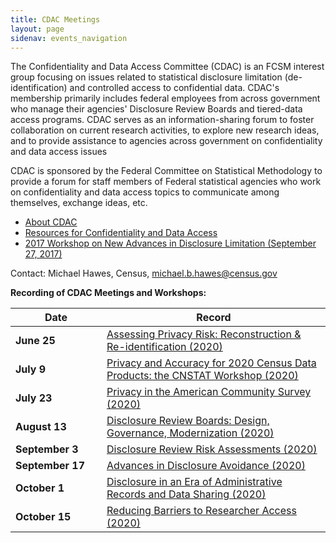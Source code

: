 ```yaml
---
title: CDAC Meetings
layout: page
sidenav: events_navigation
---
```

<p>The Confidentiality and Data Access Committee (CDAC) is an FCSM interest group focusing on issues related to statistical disclosure limitation (de-identification) and controlled access to confidential data. CDAC's membership primarily includes federal employees from across government who manage their agencies' Disclosure Review Boards and tiered-data access programs. CDAC serves as an information-sharing forum to foster collaboration on current research activities, to explore new research ideas, and to provide assistance to agencies across government on confidentiality and data access issues</p>
<p>CDAC is sponsored by the Federal Committee on Statistical Methodology to provide a forum for staff members of Federal statistical agencies who work on confidentiality and data access topics to communicate among themselves, exchange ideas, etc.</p>
<ul>
  <li><a href="{{site.baseurl}}/groups/cdac-about">About CDAC</a></li>
  <li><a href="{{site.baseurl}}/groups/cdac-resources">Resources for Confidentiality and Data Access</a></li>
  <li><a href="{{site.baseurl}}/resources/2017-workshop">2017 Workshop on New Advances in Disclosure Limitation (September 27, 2017)</a></li>
</ul>

<p>Contact: Michael Hawes, Census, <a href="mailto:michael.b.hawes@census.gov">michael.b.hawes@census.gov</a> </p>

<p><strong>Recording of CDAC Meetings and Workshops:</strong></p><table border="0" cellpadding="0" cellspacing="0">
  <thead>
    <tr>
      <th>Date</th>
      <th>Record</th>
    </tr>
  </thead>
  <tbody>
    <tr>
      <td style="width:130px;">
        <strong>June 25</strong>
      </td>
      <td>
        <a href="https://www.youtube.com/watch?v=F62b3H_Pd2k&ab_channel=COPAFSemail" target="_blank">Assessing Privacy Risk: Reconstruction &amp; Re-identification (2020)</a>
      </td>
    </tr>
    <tr>
      <td>
        <strong>July 9</strong>
      </td>
      <td>
        <a href="https://www.youtube.com/watch?v=6lT3Cxmw7RI&ab_channel=COPAFSemail" target="_blank">Privacy and Accuracy for 2020 Census Data Products: the CNSTAT Workshop (2020)</a>
      </td>
    </tr>
    <tr>
      <td>
        <strong>July 23</strong>
      </td>
      <td>
        <a href="https://www.youtube.com/watch?v=6d75SfMyIKM&ab_channel=COPAFSemail" target="_blank">Privacy in the American Community Survey (2020)</a>
      </td>
    </tr>
    <tr>
      <td>
        <strong>August 13</strong>
      </td>
      <td>
        <a href="https://www.youtube.com/watch?v=8vue0A6aJqI&ab_channel=COPAFSemail" target="_blank">Disclosure Review Boards: Design, Governance, Modernization (2020)</a>
      </td>
    </tr>
    <tr>
      <td>
        <strong>September 3</strong>
      </td>
      <td>
        <a href="https://www.youtube.com/watch?v=Z98gYewf2IA&ab_channel=COPAFSemail" target="_blank">Disclosure Review Risk Assessments (2020)</a>
      </td>
    </tr>
    <tr>
      <td>
        <strong>September 17</strong>
      </td>
      <td>
        <a href="https://www.youtube.com/watch?v=doFXf1qZduE&ab_channel=COPAFSemail" target="_blank">Advances in Disclosure Avoidance (2020)</a>
      </td>
    </tr>
    <tr>
      <td>
        <strong>October 1</strong>
      </td>
      <td>
        <a href="https://www.youtube.com/watch?v=lR7sNobhm48&ab_channel=COPAFSemail" target="_blank">Disclosure in an Era of Administrative Records and Data Sharing (2020)</a>
      </td>
    </tr>
    <tr>
      <td>
        <strong>October 15</strong>
      </td>
      <td>
        <a href="https://www.youtube.com/watch?v=xS8rNtmVVQA&ab_channel=COPAFSemail" target="_blank">Reducing Barriers to Researcher Access (2020)</a>
      </td>
    </tr>
  </tbody>
</table>
